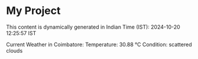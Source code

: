# My Project

This content is dynamically generated in Indian Time (IST): 2024-10-20 12:25:57 IST


Current Weather in Coimbatore:
Temperature: 30.88 °C
Condition: scattered clouds
